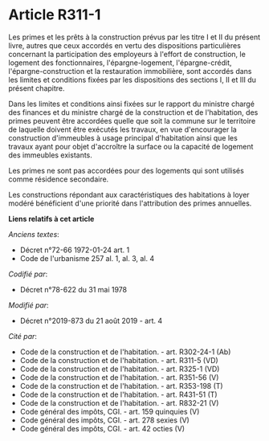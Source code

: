 # Article R311-1

Les primes et les prêts à la construction prévus par les titre I et II du présent livre, autres que ceux accordés en vertu
des dispositions particulières concernant la participation des employeurs à l'effort de construction, le logement des
fonctionnaires, l'épargne-logement, l'épargne-crédit, l'épargne-construction et la restauration immobilière, sont accordés
dans les limites et conditions fixées par les dispositions des sections I, II et III du présent chapitre.

Dans les limites et conditions ainsi fixées sur le rapport du ministre chargé des finances et du ministre chargé de la
construction et de l'habitation, des primes peuvent être accordées quelle que soit la commune sur le territoire de laquelle
doivent être exécutés les travaux, en vue d'encourager la construction d'immeubles à usage principal d'habitation ainsi que
les travaux ayant pour objet d'accroître la surface ou la capacité de logement des immeubles existants.

Les primes ne sont pas accordées pour des logements qui sont utilisés comme résidence secondaire.

Les constructions répondant aux caractéristiques des habitations à loyer modéré bénéficient d'une priorité dans l'attribution
des primes annuelles.

**Liens relatifs à cet article**

_Anciens textes_:

  - Décret n°72-66 1972-01-24 art. 1
  - Code de l'urbanisme 257 al. 1, al. 3, al. 4

_Codifié par_:

  - Décret n°78-622 du 31 mai 1978

_Modifié par_:

  - Décret n°2019-873 du 21 août 2019 - art. 4

_Cité par_:

  - Code de la construction et de l'habitation. - art. R302-24-1 (Ab)
  - Code de la construction et de l'habitation. - art. R311-5 (VD)
  - Code de la construction et de l'habitation. - art. R325-1 (VD)
  - Code de la construction et de l'habitation. - art. R351-56 (V)
  - Code de la construction et de l'habitation. - art. R353-198 (T)
  - Code de la construction et de l'habitation. - art. R431-51 (T)
  - Code de la construction et de l'habitation. - art. R832-21 (V)
  - Code général des impôts, CGI. - art. 159 quinquies (V)
  - Code général des impôts, CGI. - art. 278 sexies (V)
  - Code général des impôts, CGI. - art. 42 octies (V)
